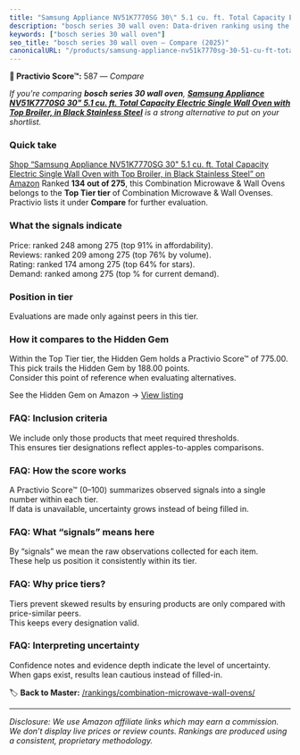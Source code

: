```yaml
---
title: "Samsung Appliance NV51K7770SG 30\" 5.1 cu. ft. Total Capacity Electric Single Wall Oven with Top Broiler, in Black Stainless Steel"
description: "bosch series 30 wall oven: Data-driven ranking using the Practivio Score™. Positioned by quality, value, demand, findability, momentum."
keywords: ["bosch series 30 wall oven"]
seo_title: "bosch series 30 wall oven — Compare (2025)"
canonicalURL: "/products/samsung-appliance-nv51k7770sg-30-51-cu-ft-total-capacity-electric-single-wall-oven-with-top-broiler-in-black-stainless-steel-B01MQPMI5J/"
---
```


**🛒 Practivio Score™:** 587 — _Compare_


*If you're comparing **bosch series 30 wall oven**, **[Samsung Appliance NV51K7770SG 30" 5.1 cu. ft. Total Capacity Electric Single Wall Oven with Top Broiler, in Black Stainless Steel](https://www.amazon.com/dp/B01MQPMI5J?tag=practivio-20)** is a strong alternative to put on your shortlist.*
### Quick take
[Shop “Samsung Appliance NV51K7770SG 30" 5.1 cu. ft. Total Capacity Electric Single Wall Oven with Top Broiler, in Black Stainless Steel” on Amazon](https://www.amazon.com/dp/B01MQPMI5J?tag=practivio-20)
Ranked **134 out of 275**, this Combination Microwave & Wall Ovens belongs to the **Top Tier tier** of Combination Microwave & Wall Ovenses.  
Practivio lists it under **Compare** for further evaluation.

### What the signals indicate
Price: ranked 248 among 275 (top 91% in affordability).  
Reviews: ranked 209 among 275 (top 76% by volume).  
Rating: ranked 174 among 275 (top 64% for stars).  
Demand: ranked  among 275 (top % for current demand).

### Position in tier
Evaluations are made only against peers in this tier.

### How it compares to the Hidden Gem
Within the Top Tier tier, the Hidden Gem holds a Practivio Score™ of 775.00.  
This pick trails the Hidden Gem by 188.00 points.  
Consider this point of reference when evaluating alternatives.  

See the Hidden Gem on Amazon → [View listing](https://www.amazon.com/dp/B081ZS7VSM?tag=practivio-20)

### FAQ: Inclusion criteria
We include only those products that meet required thresholds.  
This ensures tier designations reflect apples-to-apples comparisons.

### FAQ: How the score works
A Practivio Score™ (0–100) summarizes observed signals into a single number within each tier.  
If data is unavailable, uncertainty grows instead of being filled in.

### FAQ: What “signals” means here
By “signals” we mean the raw observations collected for each item.  
These help us position it consistently within its tier.

### FAQ: Why price tiers?
Tiers prevent skewed results by ensuring products are only compared with price-similar peers.  
This keeps every designation valid.

### FAQ: Interpreting uncertainty
Confidence notes and evidence depth indicate the level of uncertainty.  
When gaps exist, results lean cautious instead of filled-in.

<!-- Missing template for Compare/CompareWithinPriceClass -->


🏷️ **Back to Master:** [/rankings/combination-microwave-wall-ovens/](/rankings/combination-microwave-wall-ovens/)

---
_Disclosure: We use Amazon affiliate links which may earn a commission. We don’t display live prices or review counts. Rankings are produced using a consistent, proprietary methodology._
